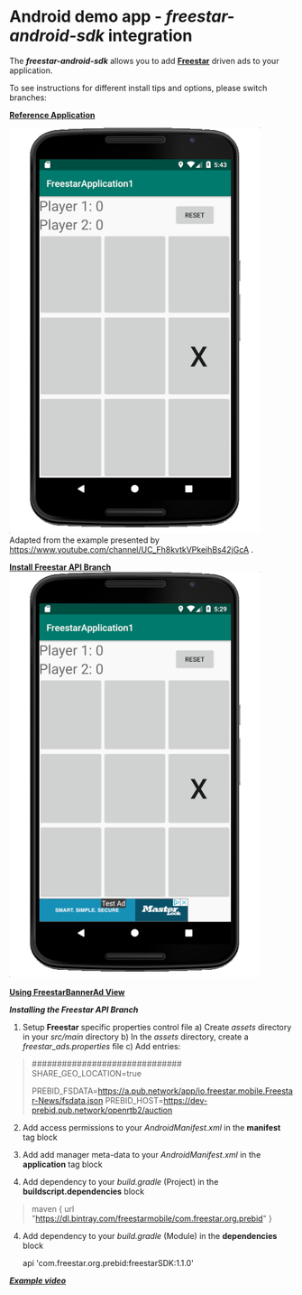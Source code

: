 # Android demo app - _freestar-android-sdk_ integration
The _**freestar-android-sdk**_ allows you to add [**Freestar**](https://www.freestar.com) driven ads to your application.

To see instructions for different install tips and options, please switch branches:

[**Reference Application**](https://freestarcapital/Freestar-Mobile-Android-SDK/new/master)

![alt text](https://github.com/freestarcapital/Freestar-Mobile-Android-SDK/raw/master/images/app-FSA-1-0.png)
Adapted from the example presented by https://www.youtube.com/channel/UC_Fh8kvtkVPkeihBs42jGcA .

[**Install Freestar API Branch**](https://freestarcapital/Freestar-Mobile-Android-SDK/new/freestar-api-install)
![alt text](https://github.com/freestarcapital/Freestar-Mobile-Android-SDK/raw/master/images/app-FSA-1-1.png)

[**Using FreestarBannerAd View**](https://freestarcapital/Freestar-Mobile-Android-SDK/new/freestar-banner-ad)


_**Installing the Freestar API Branch**_

1) Setup **Freestar** specific properties control file
  a) Create _assets_ directory in your _src/main_ directory
  b) In the _assets_ directory, create a _freestar_ads.properties_ file
  c) Add entries:

> ##############################
> SHARE_GEO_LOCATION=true
> 
> PREBID_FSDATA=https://a.pub.network/app/io.freestar.mobile.Freestar-News/fsdata.json
> PREBID_HOST=https://dev-prebid.pub.network/openrtb2/auction

2) Add access permissions to your _AndroidManifest.xml_ in the **manifest** tag block

> <uses-permission android:name="android.permission.INTERNET"/>
> <uses-permission android:name="android.permission.WRITE_EXTERNAL_STORAGE"/>
> <uses-permission android:name="android.permission.READ_EXTERNAL_STORAGE"/>
> <uses-permission android:name="android.permission.ACCESS_FINE_LOCATION" />
> <uses-permission android:name="android.permission.ACCESS_NETWORK_STATE" />

3) Add add manager meta-data to your _AndroidManifest.xml_ in the **application** tag block

> <meta-data
>   android:name="com.google.android.gms.ads.AD_MANAGER_APP"
>   android:value="true"/>

4) Add dependency to your _build.gradle_ (Project) in the **buildscript.dependencies** block

> maven {
>   url  "https://dl.bintray.com/freestarmobile/com.freestar.org.prebid"
> }

4) Add dependency to your _build.gradle_ (Module) in the **dependencies** block

    api 'com.freestar.org.prebid:freestarSDK:1.1.0'

[_**Example video**_](https://drive.google.com/open?id=1vPBw0RJq3inqrUUEfznA4UvHx_P-ilKC)
